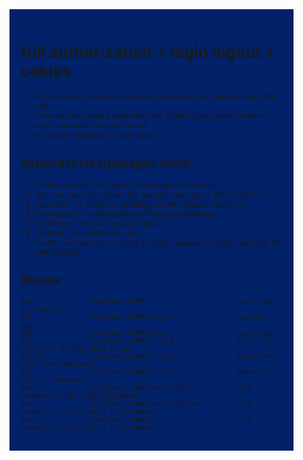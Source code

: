 <div style= "background-color:#012169; padding: 20px 20px">

# full authorization + login logout + cokies

- In this we can make a url shorter app which will used to short the urls.
- Here we can make a seperate user login logout system where each user have its
  own record.
- we used mongoDb to store data.

## dependencies/pakages used:

1. "cookie-parser"  ==> used for manage the cookies
2. "ejs"            ==> used for render the servers side logics into frontEnd.
3. "express"        ==> used for handling server request-responce
4. "mongoose"       ==> integration with Mongodatabase
5. "nodemon"        ==> run the application
6. "shortid"        ==> shorten the urls
7. "uuid":          ==> used for creating a unique session id which will help for identification



## Routes

    Get              localhost:3000                      front page to shortUrLs
    Get              localhost:3000/register             register page
    Get              localhost:3000/login                Login page
    Get              localhost:3000/url/id               check the short url it may work or not
    Delete           localhost:3000/url/id               delete the urls from database
    Put              localhost:3000/url/id               update the urls in database
    Post             localhost:3000/user/login           post request to get login database
    Post             localhost:3000/user/register        post request to store data in database
    Post             localhost:3000/url                  post request to store urls in database

